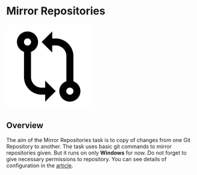 # Mirror Repositories

![Mirror Repositories][logo-image]

## Overview

The aim of the Mirror Repositories task is to copy of changes from one Git Repository to another.
The task uses basic git commands to mirror repositories given. But it runs on only **Windows** for now.
Do not forget to give necessary permissions to repository. You can see details of configuration in the [article][medium-link].  

[medium-link]: https://medium.com/p/1376bd5cdfb2
[logo-image]: https://raw.githubusercontent.com/nevincansel/azuredevops-mirror-repositories/main/images/icon.png
